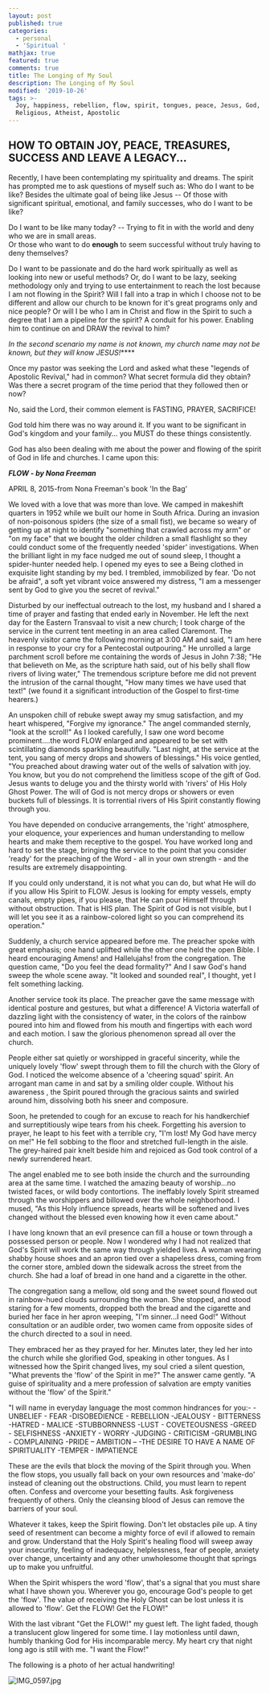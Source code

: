 ```yaml
---
layout: post
published: true
categories:
  - personal
  - 'Spiritual '
mathjax: true
featured: true
comments: true
title: The Longing of My Soul
description: The Longing of My Soul
modified: '2019-10-26'
tags: >-
  Joy, happiness, rebellion, flow, spirit, tongues, peace, Jesus, God,
  Religious, Atheist, Apostolic
---
```

## HOW TO OBTAIN JOY, PEACE, TREASURES, SUCCESS AND LEAVE A LEGACY...

Recently, I have been contemplating my spirituality and dreams. The spirit has prompted me to ask questions of myself such as:  Who do I want to be like?  Besides the ultimate goal of being like Jesus -- Of those with significant spiritual, emotional, and family successes, who do I want to be like?

Do I want to be like many today? -- Trying to fit in with the world and deny who we are in small areas.  
Or those who want to do **enough** to seem successful without truly having to deny themselves?

Do I want to be passionate and do the hard work spiritually as well as looking into new or useful methods?
Or, do I want to be lazy, seeking methodology only and trying to use entertainment to reach the lost because I am not flowing in the Spirit?  Will  I fall into a trap in which I choose not to be different and allow our church to be known for it's great programs only and nice people?  Or will I be who I am in Christ and flow in the Spirit to such a degree that I am a pipeline for the spirit?  A conduit for his power.  Enabling him to continue on and DRAW the revival to him? 

_In the second scenario my name is not known, my church name may not be known, but they will know JESUS!_****

Once my pastor was seeking the Lord and asked what these "legends of Apostolic Revival,"  had in common?  What secret formula did they obtain?  Was there a secret program of the time period that they followed then or now?

No, said the Lord, their common element is FASTING, PRAYER, SACRIFICE!  

God told him there was no way around it.  If you want to be significant in God's kingdom and your family... you MUST do these things consistently.  

God has also been dealing with me about the power and flowing of the spirit of God in life and churches.  I came upon this:

_**FLOW - by Nona Freeman**_

APRIL 8, 2015-from Nona Freeman's book 'In the Bag'

We loved with a love that was more than love.  We camped in makeshift quarters in 1952 while we built our home in South Africa. During an invasion of non-poisonous spiders (the size of a small fist), we became so weary of getting up at night to identify "something that crawled across my arm" or "on my face" that we bought the older children a small flashlight so they could conduct some of the frequently needed 'spider' investigations.
When the brilliant light in my face nudged me out of sound sleep, I thought a spider-hunter needed help. I opened my eyes to see a Being clothed in exquisite light standing by my bed. I trembled, immobilized by fear. 'Do not be afraid", a soft yet vibrant voice answered my distress, "I am a messenger sent by God to give you the secret of revival."

Disturbed by our ineffectual outreach to the lost, my husband and I shared a time of prayer and fasting that ended early in November. He left the next day for the Eastern Transvaal to visit a new church; I took charge of the service in the current tent meeting in an area called Claremont. The heavenly visitor came the following morning at 3:00 AM and said, "I am here in response to your cry for a Pentecostal outpouring."
He unrolled a large parchment scroll before me containing the words of Jesus in John 7:38; "He that believeth on Me, as the scripture hath said, out of his belly shall flow rivers of living water," The tremendous scripture before me did not prevent the intrusion of the carnal thought, "How many times we have used that text!" (we found it a significant introduction of the Gospel to first-time hearers.)

An unspoken chill of rebuke swept away my smug satisfaction, and my heart whispered, "Forgive my ignorance." The angel commanded sternly, "look at the scroll!" As I looked carefully, I saw one word become prominent....the word FLOW enlarged and appeared to be set with scintillating diamonds sparkling beautifully. "Last night, at the service at the tent, you sang of mercy drops and showers of blessings."
His voice gentled, "You preached about drawing water out of the wells of salvation with joy. You know, but you do not comprehend the limitless scope of the gift of God. Jesus wants to deluge you and the thirsty world with 'rivers' of His Holy Ghost Power. The will of God is not mercy drops or showers or even buckets full of blessings. It is torrential rivers of His Spirit constantly flowing through you.

You have depended on conducive arrangements, the 'right' atmosphere, your eloquence, your experiences and human understanding to mellow hearts and make them receptive to the gospel. You have worked long and hard to set the stage, bringing the service to the point that you consider 'ready' for the preaching of the Word - all in your own strength - and the results are extremely disappointing.

If you could only understand, it is not what you can do, but what He will do if you allow His Spirit to FLOW. Jesus is looking for empty vessels, empty canals, empty pipes, if you please, that He can pour Himself through without obstruction. That is HIS plan. The Spirit of God is not visible, but I will let you see it as a rainbow-colored light so you can comprehend its operation."

Suddenly, a church service appeared before me. The preacher spoke with great emphasis; one hand uplifted while the other one held the open Bible. I heard encouraging Amens! and Hallelujahs! from the congregation. The question came, "Do you feel the dead formality?" And I saw God's hand sweep the whole scene away. "It looked and sounded real", I thought, yet I felt something lacking.

Another service took its place. The preacher gave the same message with identical posture and gestures, but what a difference! A Victoria waterfall of dazzling light with the consistency of water, in the colors of the rainbow poured into him and flowed from his mouth and fingertips with each word and each motion. I saw the glorious phenomenon spread all over the church.

People either sat quietly or worshipped in graceful sincerity, while the uniquely lovely 'flow' swept through them to fill the church with the Glory of God. I noticed the welcome absence of a 'cheering squad' spirit. An arrogant man came in and sat by a smiling older couple. Without his awareness , the Spirit poured through the gracious saints and swirled around him, dissolving both his sneer and composure.

Soon, he pretended to cough for an excuse to reach for his handkerchief and surreptitiously wipe tears from his cheek. Forgetting his aversion to prayer, he leapt to his feet with a terrible cry, "I'm lost! My God have mercy on me!" He fell sobbing to the floor and stretched full-length in the aisle. The grey-haired pair knelt beside him and rejoiced as God took control of a newly surrendered heart.

The angel enabled me to see both inside the church and the surrounding area at the same time. I watched the amazing beauty of worship...no twisted faces, or wild body contortions. The ineffably lovely Spirit streamed through the worshippers and billowed over the whole neighborhood. I mused, "As this Holy influence spreads, hearts will be softened and lives changed without the blessed even knowing how it even came about."

I have long known that an evil presence can fill a house or town through a possessed person or people. Now I wondered why I had not realized that God's Spirit will work the same way through yielded lives. A woman wearing shabby house shoes and an apron tied over a shapeless dress, coming from the corner store, ambled down the sidewalk across the street from the church. She had a loaf of bread in one hand and a cigarette in the other.

The congregation sang a mellow, old song and the sweet sound flowed out in rainbow-hued clouds surrounding the woman. She stopped, and stood staring for a few moments, dropped both the bread and the cigarette and buried her face in her apron weeping, "I'm sinner...I need God!" Without consultation or an audible order, two women came from opposite sides of the church directed to a soul in need.

They embraced her as they prayed for her. Minutes later, they led her into the church while she glorified God, speaking in other tongues. As I witnessed how the Spirit changed lives, my soul cried a silent question, "What prevents the 'flow' of the Spirit in me?" The answer came gently. "A guise of spirituality and a mere profession of salvation are empty vanities without the 'flow' of the Spirit."

"I will name in everyday language the most common hindrances for you:-
-UNBELIEF - FEAR
-DISOBEDIENCE - REBELLION
-JEALOUSY - BITTERNESS
-HATRED - MALICE
-STUBBORNNESS
-LUST - COVETEOUSNESS
-GREED - SELFISHNESS
-ANXIETY - WORRY
-JUDGING - CRITICISM
-GRUMBLING - COMPLAINING
-PRIDE – AMBITION –
-THE DESIRE TO HAVE A NAME OF SPIRITUALITY 
-TEMPER - IMPATIENCE

These are the evils that block the moving of the Spirit through you. When the flow stops, you usually fall back on your own resources and 'make-do' instead of cleaning out the obstructions. Child, you must learn to repent often. Confess and overcome your besetting faults. Ask forgiveness frequently of others. Only the cleansing blood of Jesus can remove the barriers of your soul.

Whatever it takes, keep the Spirit flowing. Don't let obstacles pile up. A tiny seed of resentment can become a mighty force of evil if allowed to remain and grow. Understand that the Holy Spirit's healing flood will sweep away your insecurity, feeling of inadequacy, helplessness, fear of people, anxiety over change, uncertainty and any other unwholesome thought that springs up to make you unfruitful.

When the Spirit whispers the word 'flow', that's a signal that you must share what I have shown you. Wherever you go, encourage God's people to get the 'flow'. The value of receiving the Holy Ghost can be lost unless it is allowed to 'flow'. Get the FLOW! Get the FLOW!"

With the last vibrant "Get the FLOW!" my guest left. The light faded, though a translucent glow lingered for some time. I lay motionless until dawn, humbly thanking God for His incomparable mercy. My heart cry that night long ago is still with me. "I want the Flow!"

The following is a photo of her actual handwriting!

![IMG_0597.jpg]({{site.baseurl}}/images/IMG_0597.jpg)
